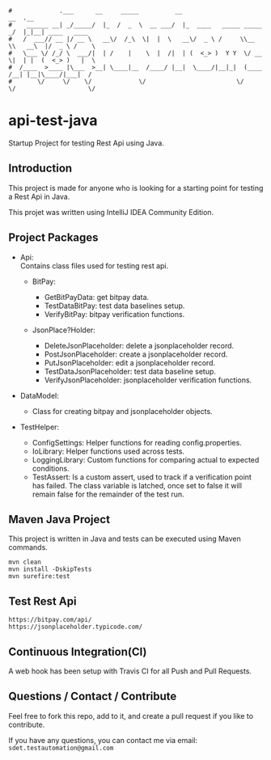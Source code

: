 ```                                                                      
#             .___      __     _____          __                         __  .__               
#    ______ __| _/_____/  |_  /  _  \  __ ___/  |_  ____   _____ _____ _/  |_|__| ____   ____  
#   /  ___// __ |/ __ \   __\/  /_\  \|  |  \   __\/  _ \ /     \\__  \\   __\  |/  _ \ /    \ 
#   \___ \/ /_/ \  ___/|  | /    |    \  |  /|  | (  <_> )  Y Y  \/ __ \|  | |  (  <_> )   |  \
#  /____  >____ |\___  >__| \____|__  /____/ |__|  \____/|__|_|  (____  /__| |__|\____/|___|  /
#       \/     \/    \/             \/                         \/     \/                    \/ 
```

# api-test-java
Startup Project for testing Rest Api using Java.


Introduction
------------
This project is made for anyone who is looking for a starting point for testing a Rest Api in Java.

This projet was written using IntelliJ IDEA Community Edition.   


Project Packages
-----
* Api:  
Contains class files used for testing rest api.  
    - BitPay:
        - GetBitPayData: get bitpay data.
        - TestDataBitPay: test data baselines setup. 
        - VerifyBitPay: bitpay verification functions. 
    
    - JsonPlace?Holder:
        - DeleteJsonPlaceholder: delete a jsonplaceholder record.
        - PostJsonPlaceholder: create a jsonplaceholder record.
        - PutJsonPlaceholder: edit a jsonplaceholder record. 
        - TestDataJsonPlaceholder: test data baseline setup.
        - VerifyJsonPlaceholder: jsonplaceholder verification functions. 
        
        
* DataModel:
    - Class for creating bitpay and jsonplaceholder objects. 
    
 
* TestHelper:  
    - ConfigSettings: Helper functions for reading config.properties.  
    - IoLibrary: Helper functions used across tests.  
    - LoggingLibrary: Custom functions for comparing actual to expected conditions.  
    - TestAssert: Is a custom assert, used to track if a verification point has failed.  The class variable is latched, once set to false it will remain false for the remainder of the test run. 


Maven Java Project
-----
This project is written in Java and tests can be executed using Maven commands. 

    mvn clean
    mvn install -DskipTests
    mvn surefire:test

Test Rest Api
-----
    https://bitpay.com/api/
    https://jsonplaceholder.typicode.com/    

   
Continuous Integration(CI)
------------
A web hook has been setup with Travis CI for all Push and Pull Requests.
 

Questions / Contact / Contribute
------------
Feel free to fork this repo, add to it, and create a pull request if you like to contribute.  

If you have any questions, you can contact me via email: `sdet.testautomation@gmail.com`

